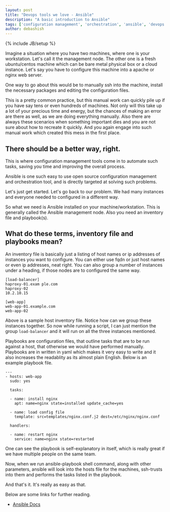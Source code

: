 ```yaml
---
layout: post
title: "Devops tools we love - Ansible"
description: "A basic introduction to Ansible"
tags: ['configuration management', 'orchestration', 'ansible', 'devops']
author: debashish
---
```

{% include JB/setup %}

Imagine a situation where you have two machines, where one is your
workstation. Let's call it the management node. The other one is a fresh
ubuntu/centos machine which can be bare metal physical box or a cloud
instance. Let's say you have to configure this machine into a apache or
nginx web server.

One way to go about this would be to manually ssh into the machine,
install the necessary packages and editing the configuration files.

This is a pretty common practice, but this manual work can quickly pile
up if you have say tens or even hundreds of machines. Not only will this
take up a lot of your precious time and energy, but the chances of
making an error are there as well, as we are doing everything manually.
Also there are always these scenarios when something important dies and
you are not sure about how to recreate it quickly. And you again engage
into such manual work which created this mess in the first place.

## There should be a better way, right.

This is where configuration management tools come in to automate such
tasks, saving you time and improving the overall process.

Ansible is one such easy to use open source configuration management and
orchestration tool, and is directly targeted at solving such problems.

Let's just get started. Let's go back to our problem. We had many
instances and everyone needed to configured in a different way.

So what we need is Ansible installed on your machine/workstation. This
is generally called the Ansible management node. Also you need an inventory
file and playbook(s).

## What do these terms, inventory file and playbooks mean?

An inventory file is basically just a listing of host names or ip
addresses of instances you want to configure. You can either use fqdn or
just host names or even ip addresses, neat right. You can also group a
number of instances under a heading, if those nodes are to configured
the same way.

    [load-balancer]
    haproxy-01.exam ple.com
    haproxy-02
    10.2.10.15

    [web-app]
    web-app-01.example.com
    web-app-02

Above is a sample host inventory file. Notice how can we group these
instances together. So now while running a script, I can just mention
the group `load-balancer` and it will run on all the three instances
mentioned.

Playbooks are configuration files, that outline tasks that are to be run
against a host, that otherwise we would have performed manually. Playbooks
are in written in yaml which makes it very easy to write and it also
increases the readablity as its almost plain English. Below is an
example playbook file.

    ---
    - hosts: web-app
      sudo: yes

      tasks:

      - name: install nginx
        apt: name=nginx state=installed update_cache=yes

      - name: load config file
        template: src=templates/nginx.conf.j2 dest=/etc/nginx/nginx.conf

      handlers:

      - name: restart nginx
        service: name=nginx state=restarted

One can see the playbook is self-explanatory in itself, which is really
great if we have multiple people on the same team.

Now, when we run ansible-playbook shell command, along with other
parameters, ansible will look into the hosts file for the machines,
ssh-trusts into them and performs the tasks listed in the playbook.

And that's it. It's really as easy as that.

Below are some links for further reading.

- [Ansible Docs](http://docs.ansible.com/)

